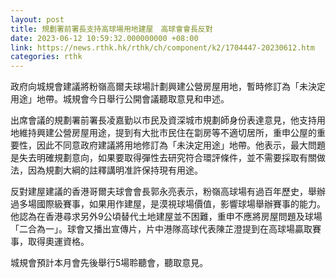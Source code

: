 ```yaml
---
layout: post
title: 規劃署前署長支持高球場用地建屋　高球會會長反對
date: 2023-06-12 10:59:32.000000000 +08:00
link: https://news.rthk.hk/rthk/ch/component/k2/1704447-20230612.htm
categories: rthk
---
```


政府向城規會建議將粉嶺高爾夫球場計劃興建公營房屋用地，暫時修訂為「未決定用途」地帶。城規會今日舉行公開會議聽取意見和申述。

出席會議的規劃署前署長凌嘉勤以巿民及資深城巿規劃師身份表達意見，他支持用地維持興建公營房屋用途，提到有大批巿民住在劏房等不適切居所，重申公屋的重要性，因此不同意政府建議將用地修訂為「未決定用途」地帶。他表示，最大問題是失去明確規劃意向，如果要取得彈性去研究符合環評條件，並不需要採取有關做法，因為規劃大綱的註釋講明准許保持現有用途。

反對建屋建議的香港哥爾夫球會會長郭永亮表示，粉嶺高球場有過百年歷史，舉辦過多場國際級賽事，如果用作建屋，是漠視球場價值，影響球場舉辦賽事的能力。他認為在香港尋求另外9公頃替代土地建屋並不困難，重申不應將房屋問題及球場「二合為一」。球會又播出宣傳片，片中港隊高球代表陳芷澄提到在高球場贏取賽事，取得奧運資格。

城規會預計本月會先後舉行5場聆聽會，聽取意見。
